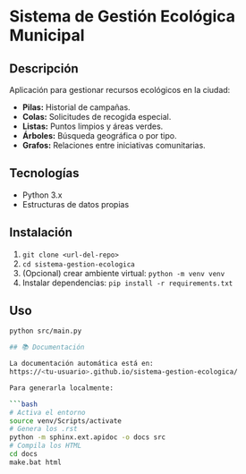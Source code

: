 # Sistema de Gestión Ecológica Municipal

## Descripción
Aplicación para gestionar recursos ecológicos en la ciudad:
- **Pilas:** Historial de campañas.
- **Colas:** Solicitudes de recogida especial.
- **Listas:** Puntos limpios y áreas verdes.
- **Árboles:** Búsqueda geográfica o por tipo.
- **Grafos:** Relaciones entre iniciativas comunitarias.

## Tecnologías
- Python 3.x
- Estructuras de datos propias

## Instalación
1. `git clone <url-del-repo>`
2. `cd sistema-gestion-ecologica`
3. (Opcional) crear ambiente virtual: `python -m venv venv`  
4. Instalar dependencias: `pip install -r requirements.txt`

## Uso
```bash
python src/main.py

## 📚 Documentación

La documentación automática está en:  
https://<tu-usuario>.github.io/sistema-gestion-ecologica/

Para generarla localmente:

```bash
# Activa el entorno
source venv/Scripts/activate  
# Genera los .rst
python -m sphinx.ext.apidoc -o docs src  
# Compila los HTML
cd docs
make.bat html

